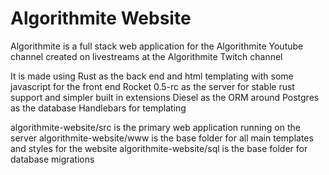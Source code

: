 # Algorithmite Website

Algorithmite is a full stack web application for the Algorithmite Youtube channel created on livestreams at the Algorithmite Twitch channel

It is made using Rust as the back end and html templating with some javascript for the front end
Rocket 0.5-rc as the server for stable rust support and simpler built in extensions
Diesel as the ORM around Postgres as the database
Handlebars for templating

algorithmite-website/src is the primary web application running on the server
algorithmite-website/www is the base folder for all main templates and styles for the website
algorithmite-website/sql is the base folder for database migrations
